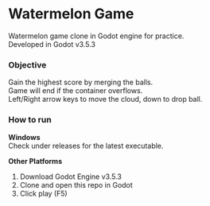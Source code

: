 # Watermelon Game

Watermelon game clone in Godot engine for practice.   
Developed in Godot v3.5.3

### Objective

Gain the highest score by merging the balls.   
Game will end if the container overflows.   
Left/Right arrow keys to move the cloud, down to drop ball. 

### How to run

**Windows**    
Check under releases for the latest executable.   

**Other Platforms**

1) Download Godot Engine v3.5.3
2) Clone and open this repo in Godot
3) Click play (F5)